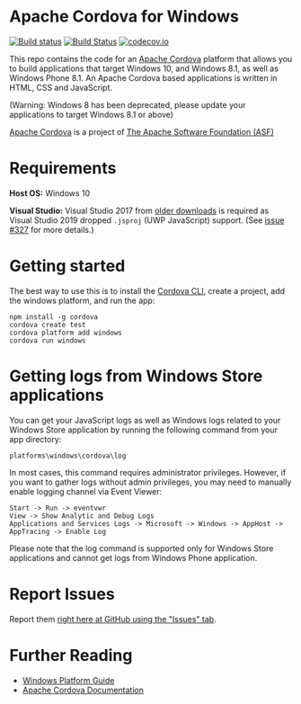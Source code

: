 <!--
#
# Licensed to the Apache Software Foundation (ASF) under one
# or more contributor license agreements.  See the NOTICE file
# distributed with this work for additional information
# regarding copyright ownership.  The ASF licenses this file
# to you under the Apache License, Version 2.0 (the
# "License"); you may not use this file except in compliance
# with the License.  You may obtain a copy of the License at
#
# http://www.apache.org/licenses/LICENSE-2.0
#
# Unless required by applicable law or agreed to in writing,
# software distributed under the License is distributed on an
# "AS IS" BASIS, WITHOUT WARRANTIES OR CONDITIONS OF ANY
#  KIND, either express or implied.  See the License for the
# specific language governing permissions and limitations
# under the License.
#
-->

# Apache Cordova for Windows

[![Build status](https://ci.appveyor.com/api/projects/status/19h1fq0lyvwtei05/branch/master)](https://ci.appveyor.com/project/Humbedooh/cordova-windows/branch/master)
[![Build Status](https://travis-ci.org/apache/cordova-windows.svg?branch=master)](https://travis-ci.org/apache/cordova-windows)
[![codecov.io](https://codecov.io/github/apache/cordova-windows/coverage.svg?branch=master)](https://codecov.io/github/apache/cordova-windows?branch=master)

This repo contains the code for an [Apache Cordova](http://cordova.apache.org) platform that allows you to build applications that target Windows 10, and Windows 8.1, as well as Windows Phone 8.1. An Apache Cordova based applications is written in HTML, CSS and JavaScript.

(Warning: Windows 8 has been deprecated, please update your applications to target Windows 8.1 or above)

[Apache Cordova](http://cordova.apache.org) is a project of [The Apache Software Foundation (ASF)](http://apache.org)

# Requirements

**Host OS:** Windows 10

**Visual Studio:** Visual Studio 2017 from [older downloads](https://visualstudio.microsoft.com/vs/older-downloads/) is required as Visual Studio 2019 dropped `.jsproj` (UWP JavaScript) support. (See [issue #327](https://github.com/apache/cordova-windows/issues/327) for more details.)

# Getting started

The best way to use this is to install the [Cordova CLI](https://www.npmjs.com/package/cordova), create a project, add the windows platform, and run the app:

	npm install -g cordova
	cordova create test
	cordova platform add windows
	cordova run windows

# Getting logs from Windows Store applications

You can get your JavaScript logs as well as Windows logs related to your Windows Store application by running the following command from your app directory:

	platforms\windows\cordova\log

In most cases, this command requires administrator privileges. However, if you want to gather logs without admin privileges, you may need to manually enable logging channel via Event Viewer:

	Start -> Run -> eventvwr
	View -> Show Analytic and Debug Logs
	Applications and Services Logs -> Microsoft -> Windows -> AppHost -> AppTracing -> Enable Log

Please note that the log command is supported only for Windows Store applications and cannot get logs from Windows Phone application.

# Report Issues

Report them [right here at GitHub using the "Issues" tab](https://github.com/apache/cordova-windows/issues).

# Further Reading

- [Windows Platform Guide](https://cordova.apache.org/docs/en/latest/guide/platforms/windows/index.html)
- [Apache Cordova Documentation](http://docs.cordova.io)
